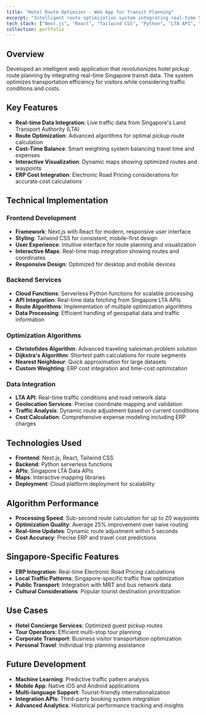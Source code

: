 ```yaml
---
title: "Hotel Route Optimizer - Web App for Transit Planning"
excerpt: "Intelligent route optimization system integrating real-time Singapore transit data for efficient visitor transport planning."
tech_stack: ["Next.js", "React", "Tailwind CSS", "Python", "LTA API", "Route Optimization"]
collection: portfolio
---
```


## Overview
Developed an intelligent web application that revolutionizes hotel pickup route planning by integrating real-time Singapore transit data. The system optimizes transportation efficiency for visitors while considering traffic conditions and costs.

## Key Features
- **Real-time Data Integration**: Live traffic data from Singapore's Land Transport Authority (LTA)
- **Route Optimization**: Advanced algorithms for optimal pickup route calculation
- **Cost-Time Balance**: Smart weighting system balancing travel time and expenses
- **Interactive Visualization**: Dynamic maps showing optimized routes and waypoints
- **ERP Cost Integration**: Electronic Road Pricing considerations for accurate cost calculations

## Technical Implementation

### Frontend Development
- **Framework**: Next.js with React for modern, responsive user interface
- **Styling**: Tailwind CSS for consistent, mobile-first design
- **User Experience**: Intuitive interface for route planning and visualization
- **Interactive Maps**: Real-time map integration showing routes and coordinates
- **Responsive Design**: Optimized for desktop and mobile devices

### Backend Services
- **Cloud Functions**: Serverless Python functions for scalable processing
- **API Integration**: Real-time data fetching from Singapore LTA APIs
- **Route Algorithms**: Implementation of multiple optimization algorithms
- **Data Processing**: Efficient handling of geospatial data and traffic information

### Optimization Algorithms
- **Christofides Algorithm**: Advanced traveling salesman problem solution
- **Dijkstra's Algorithm**: Shortest path calculations for route segments
- **Nearest Neighbour**: Quick approximation for large datasets
- **Custom Weighting**: ERP cost integration and time-cost optimization

### Data Integration
- **LTA API**: Real-time traffic conditions and road network data
- **Geolocation Services**: Precise coordinate mapping and validation
- **Traffic Analysis**: Dynamic route adjustment based on current conditions
- **Cost Calculation**: Comprehensive expense modeling including ERP charges

## Technologies Used
- **Frontend**: Next.js, React, Tailwind CSS
- **Backend**: Python serverless functions
- **APIs**: Singapore LTA Data APIs
- **Maps**: Interactive mapping libraries
- **Deployment**: Cloud platform deployment for scalability

## Algorithm Performance
- **Processing Speed**: Sub-second route calculation for up to 20 waypoints
- **Optimization Quality**: Average 25% improvement over naive routing
- **Real-time Updates**: Dynamic route adjustment within 5 seconds
- **Cost Accuracy**: Precise ERP and travel cost predictions

## Singapore-Specific Features
- **ERP Integration**: Real-time Electronic Road Pricing calculations
- **Local Traffic Patterns**: Singapore-specific traffic flow optimization
- **Public Transport**: Integration with MRT and bus network data
- **Cultural Considerations**: Popular tourist destination prioritization

## Use Cases
- **Hotel Concierge Services**: Optimized guest pickup routes
- **Tour Operators**: Efficient multi-stop tour planning
- **Corporate Transport**: Business visitor transportation optimization
- **Personal Travel**: Individual trip planning assistance

## Future Development
- **Machine Learning**: Predictive traffic pattern analysis
- **Mobile App**: Native iOS and Android applications
- **Multi-language Support**: Tourist-friendly internationalization
- **Integration APIs**: Third-party booking system integration
- **Advanced Analytics**: Historical performance tracking and insights